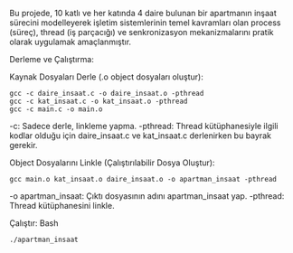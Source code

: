 Bu projede, 10 katlı ve her katında 4 daire bulunan bir apartmanın inşaat sürecini modelleyerek işletim sistemlerinin temel kavramları olan process (süreç), thread (iş parçacığı) ve senkronizasyon mekanizmalarını pratik olarak uygulamak amaçlanmıştır.

Derleme ve Çalıştırma:

Kaynak Dosyaları Derle (.o object dosyaları oluştur):

    
    gcc -c daire_insaat.c -o daire_insaat.o -pthread
    gcc -c kat_insaat.c -o kat_insaat.o -pthread
    gcc -c main.c -o main.o


-c: Sadece derle, linkleme yapma.
-pthread: Thread kütüphanesiyle ilgili kodlar olduğu için daire_insaat.c ve kat_insaat.c derlenirken bu bayrak gerekir.

Object Dosyalarını Linkle (Çalıştırılabilir Dosya Oluştur):
    
    gcc main.o kat_insaat.o daire_insaat.o -o apartman_insaat -pthread
    
-o apartman_insaat: Çıktı dosyasının adını apartman_insaat yap.
-pthread: Thread kütüphanesini linkle.

Çalıştır:
Bash

    ./apartman_insaat

